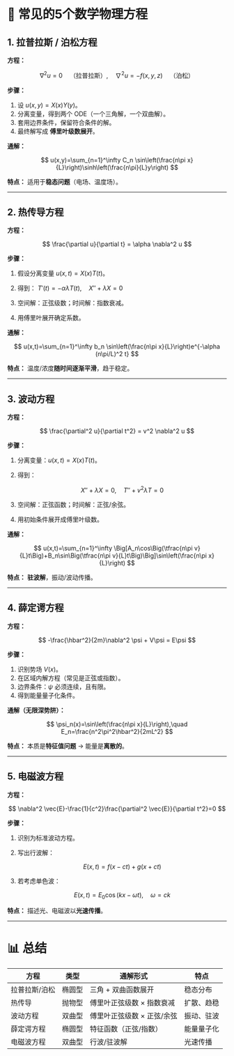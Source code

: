 
# 📘 常见的5个数学物理方程

## 1. **拉普拉斯 / 泊松方程**

**方程：**

$$
\nabla^2 u = 0 \quad \text{（拉普拉斯）}, \quad \nabla^2 u = -f(x,y,z) \quad \text{（泊松）}
$$

**步骤：**

1. 设 $u(x,y)=X(x)Y(y)$。
2. 分离变量，得到两个 ODE（一个三角解，一个双曲解）。
3. 套用边界条件，保留符合条件的解。
4. 最终解写成 **傅里叶级数展开**。

**通解：**

$$
u(x,y)=\sum_{n=1}^\infty C_n \sin\left(\frac{n\pi x}{L}\right)\sinh\left(\frac{n\pi}{L}y\right)
$$

**特点：**
适用于**稳态问题**（电场、温度场）。

---

## 2. **热传导方程**

**方程：**

$$
\frac{\partial u}{\partial t} = \alpha \nabla^2 u
$$

**步骤：**

1. 假设分离变量 $u(x,t)=X(x)T(t)$。
2. 得到： $T'(t)=-\alpha\lambda T(t),\quad X''+\lambda X=0$

3. 空间解：正弦级数；时间解：指数衰减。
4. 用傅里叶展开确定系数。

**通解：**

$$
u(x,t)=\sum_{n=1}^\infty b_n \sin\left(\frac{n\pi x}{L}\right)e^{-\alpha (n\pi/L)^2 t}
$$

**特点：**
温度/浓度**随时间逐渐平滑**，趋于稳定。

---

## 3. **波动方程**

**方程：**

$$
\frac{\partial^2 u}{\partial t^2} = v^2 \nabla^2 u
$$

**步骤：**

1. 分离变量：$u(x,t)=X(x)T(t)$。
2. 得到：

   $$
   X''+\lambda X=0,\quad T''+v^2\lambda T=0
   $$
3. 空间解：正弦函数；时间解：正弦/余弦。
4. 用初始条件展开成傅里叶级数。

**通解：**

$$
u(x,t)=\sum_{n=1}^\infty \Big[A_n\cos\Big(\tfrac{n\pi v}{L}t\Big)+B_n\sin\Big(\tfrac{n\pi v}{L}t\Big)\Big]\sin\left(\frac{n\pi x}{L}\right)
$$

**特点：**
**驻波解**，振动/波动传播。

---

## 4. **薛定谔方程**

**方程：**

$$
-\frac{\hbar^2}{2m}\nabla^2 \psi + V\psi = E\psi
$$

**步骤：**

1. 识别势场 $V(x)$。
2. 在区域内解方程（常见是正弦或指数）。
3. 边界条件：$\psi$ 必须连续，且有限。
4. 得到能量量子化条件。

**通解（无限深势阱）：**

$$
\psi_n(x)=\sin\left(\frac{n\pi x}{L}\right),\quad E_n=\frac{n^2\pi^2\hbar^2}{2mL^2}
$$

**特点：**
本质是**特征值问题** → 能量是**离散的**。

---

## 5. **电磁波方程**

**方程：**

$$
\nabla^2 \vec{E}-\frac{1}{c^2}\frac{\partial^2 \vec{E}}{\partial t^2}=0
$$

**步骤：**

1. 识别为标准波动方程。
2. 写出行波解：

   $$
   E(x,t)=f(x-ct)+g(x+ct)
   $$
3. 若考虑单色波：

   $$
   E(x,t)=E_0\cos(kx-\omega t),\quad \omega=ck
   $$

**特点：**
描述光、电磁波以**光速传播**。

---

# 📊 总结

| 方程      | 类型  | 通解形式            | 特点    |
| ------- | --- | --------------- | ----- |
| 拉普拉斯/泊松 | 椭圆型 | 三角 + 双曲函数展开     | 稳态分布  |
| 热传导     | 抛物型 | 傅里叶正弦级数 × 指数衰减  | 扩散、趋稳 |
| 波动方程    | 双曲型 | 傅里叶正弦级数 × 正弦/余弦 | 振动、驻波 |
| 薛定谔方程   | 椭圆型 | 特征函数（正弦/指数）     | 能量量子化 |
| 电磁波方程   | 双曲型 | 行波/驻波解          | 光速传播  |


